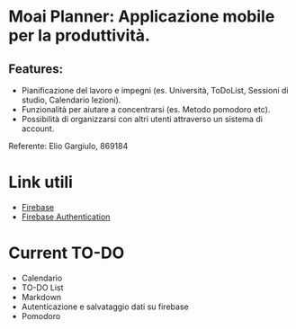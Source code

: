 # Moai Planner: Applicazione mobile per la produttività.

## Features:

- Pianificazione del lavoro e impegni (es. Università, ToDoList, Sessioni di studio, Calendario lezioni).
- Funzionalità per aiutare a concentrarsi (es. Metodo pomodoro etc).
- Possibilità di organizzarsi con altri utenti attraverso un sistema di account.

Referente: Elio Gargiulo, 869184

# Link utili
- [Firebase](https://firebase.google.com/docs/android/setup?hl=en&%3Bauthuser=1&authuser=1#kotlin+ktx_2)
- [Firebase Authentication](https://firebase.google.com/docs/auth/android/start?authuser=1#kotlin+ktx_2)

# Current TO-DO
- Calendario
- TO-DO List
- Markdown
- Autenticazione e salvataggio dati su firebase
- Pomodoro
